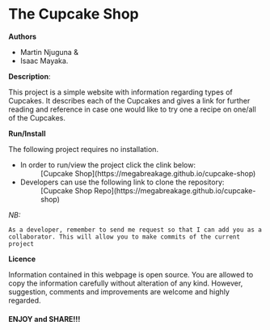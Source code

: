The Cupcake Shop
================

**Authors**
* Martin Njuguna &
* Isaac Mayaka.

**Description**:

This project is a simple website with information regarding types of Cupcakes. It describes each of the Cupcakes and gives a link for further reading and reference in case one would like to try one a recipe on one/all of the Cupcakes.

**Run/Install**

The following project requires no installation. <br>
* In order to run/view the project click the clink below:<br>
  <dd>[Cupcake Shop](https://megabreakage.github.io/cupcake-shop)</dd>
* Developers can use the following link to clone the repository:<br>
    <dd>[Cupcake Shop Repo](https://megabreakage.github.io/cupcake-shop)</dd>

_NB:_

    As a developer, remember to send me request so that I can add you as a collaborator. This will allow you to make commits of the current project

**Licence**

Information contained in this webpage is open source. You are allowed to copy the information carefully without alteration of any kind. However, suggestion, comments and improvements are welcome and highly regarded.


  #### ENJOY and SHARE!!!
